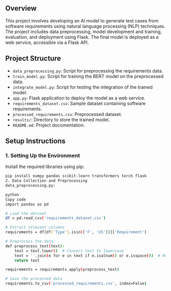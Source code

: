## Overview

This project involves developing an AI model to generate test cases from software requirements using natural language processing (NLP) techniques. The project includes data preprocessing, model development and training, evaluation, and deployment using Flask. The final model is deployed as a web service, accessible via a Flask API.

## Project Structure

- `data_preprocessing.py`: Script for preprocessing the requirements data.
- `train_model.py`: Script for training the BERT model on the preprocessed data.
- `integrate_model.py`: Script for testing the integration of the trained model.
- `app.py`: Flask application to deploy the model as a web service.
- `requirements_dataset.csv`: Sample dataset containing software requirements.
- `processed_requirements.csv`: Preprocessed dataset.
- `results/`: Directory to store the trained model.
- `README.md`: Project documentation.

## Setup Instructions

### 1. Setting Up the Environment

Install the required libraries using pip:

```sh
pip install numpy pandas scikit-learn transformers torch flask
2. Data Collection and Preprocessing
data_preprocessing.py:

python
Copy code
import pandas as pd

# Load the dataset
df = pd.read_csv('requirements_dataset.csv')

# Extract relevant columns
requirements = df[df['Type'].isin(['F', 'US'])]['Requirement']

# Preprocess the data
def preprocess_text(text):
    text = text.lower()  # Convert text to lowercase
    text = ''.join(e for e in text if e.isalnum() or e.isspace())  # Remove special characters
    return text

requirements = requirements.apply(preprocess_text)

# Save the processed data
requirements.to_csv('processed_requirements.csv', index=False)
